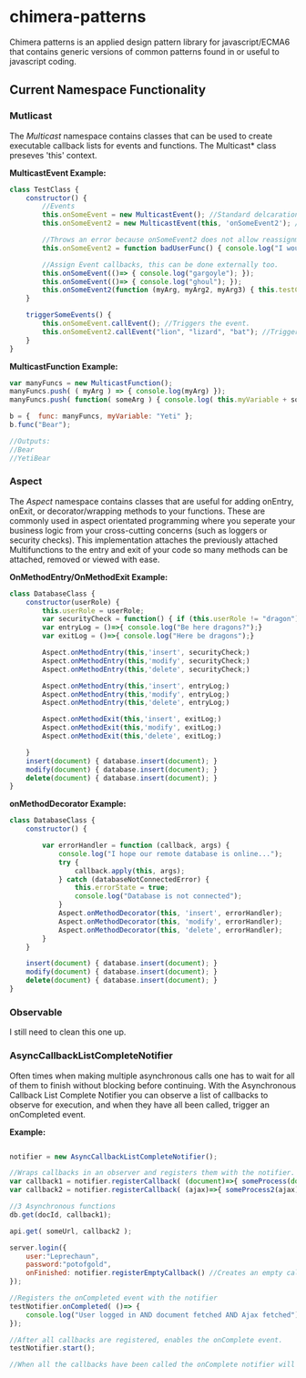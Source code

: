 # chimera-patterns

Chimera patterns is an applied design pattern library for javascript/ECMA6 that contains generic versions of common patterns found in or useful to javascript coding.

## Current Namespace Functionality

### Mutlicast 
The _Multicast_ namespace contains classes that can be used to create executable callback lists for events and functions. The Multicast* class preseves 'this' context. 

**MulticastEvent Example:**

```Javascript
class TestClass {
    constructor() {
        //Events
        this.onSomeEvent = new MulticastEvent(); //Standard delcaration
        this.onSomeEvent2 = new MulticastEvent(this, 'onSomeEvent2'); //Protected declaration, does not allow onSomeEvent2 property to be re-assigned

        //Throws an error because onSomeEvent2 does not allow reassignment
        this.onSomeEvent2 = function badUserFunc() { console.log("I would have removed important callbacks"); }

        //Assign Event callbacks, this can be done externally too.
        this.onSomeEvent(()=> { console.log("gargoyle"); });
        this.onSomeEvent(()=> { console.log("ghoul"); });
        this.onSomeEvent2(function (myArg, myArg2, myArg3) { this.testClassVariable = "Chimera:" + myArg + myArg2 + myArg3; });
    }

    triggerSomeEvents() {
        this.onSomeEvent.callEvent(); //Triggers the event.
        this.onSomeEvent2.callEvent("lion", "lizard", "bat"); //Triggers the event.
    }
}
```

**MulticastFunction Example:**

```Javascript
var manyFuncs = new MulticastFunction();
manyFuncs.push( ( myArg ) => { console.log(myArg) });
manyFuncs.push( function( someArg ) { console.log( this.myVariable + someArg) });

b = {  func: manyFuncs, myVariable: "Yeti" };
b.func("Bear");

//Outputs:
//Bear
//YetiBear
```
### Aspect
The _Aspect_ namespace contains classes that are useful for adding onEntry, onExit, or decorator/wrapping methods to your functions. These are commonly used in aspect orientated programming where you seperate your business logic from your cross-cutting concerns (such as loggers or security checks). This implementation attaches the previously attached Multifunctions to the entry and exit of your code so many methods can be attached, removed or viewed with ease.

**OnMethodEntry/OnMethodExit Example:**

```javascript
class DatabaseClass {
    constructor(userRole) {
        this.userRole = userRole;
        var securityCheck = function() { if (this.userRole != "dragon") throw new Error("Not a dragon"); }
        var entryLog = ()=>{ console.log("Be here dragons?");}
        var exitLog = ()=>{ console.log("Here be dragons");}

        Aspect.onMethodEntry(this,'insert', securityCheck;)
        Aspect.onMethodEntry(this,'modify', securityCheck;)
        Aspect.onMethodEntry(this,'delete', securityCheck;)

        Aspect.onMethodEntry(this,'insert', entryLog;)
        Aspect.onMethodEntry(this,'modify', entryLog;)
        Aspect.onMethodEntry(this,'delete', entryLog;)

        Aspect.onMethodExit(this,'insert', exitLog;)
        Aspect.onMethodExit(this,'modify', exitLog;)
        Aspect.onMethodExit(this,'delete', exitLog;)

    }
    insert(document) { database.insert(document); }
    modify(document) { database.insert(document); }
    delete(document) { database.insert(document); }
}
```

**onMethodDecorator Example:**

```javascript
class DatabaseClass {
    constructor() {

        var errorHandler = function (callback, args) {
            console.log("I hope our remote database is online...");
            try {
                callback.apply(this, args);
            } catch (databaseNotConnectedError) {
                this.errorState = true;
                console.log("Database is not connected");
            }
            Aspect.onMethodDecorator(this, 'insert', errorHandler);
            Aspect.onMethodDecorator(this, 'modify', errorHandler);
            Aspect.onMethodDecorator(this, 'delete', errorHandler);
        }
    }

    insert(document) { database.insert(document); }
    modify(document) { database.insert(document); }
    delete(document) { database.insert(document); }
}
```

### Observable
I still need to clean this one up.


### AsyncCallbackListCompleteNotifier
Often times when making multiple asynchronous calls one has to wait for all of them to finish without blocking before continuing. With the Asynchronous Callback List Complete Notifier you can observe a list of callbacks to observe for execution, and when they have all been called, trigger an onCompleted event.

**Example:**

```Javascript

notifier = new AsyncCallbackListCompleteNotifier();

//Wraps callbacks in an observer and registers them with the notifier.
var callback1 = notifier.registerCallback( (document)=>{ someProcess(document) });
var callback2 = notifier.registerCallback( (ajax)=>{ someProcess2(ajax) } );

//3 Asynchronous functions
db.get(docId, callback1);

api.get( someUrl, callback2 );

server.login({
    user:"Leprechaun",
    password:"potofgold", 
    onFinished: notifier.registerEmptyCallback() //Creates an empty callback.
});

//Registers the onCompleted event with the notifier
testNotifier.onCompleted( ()=> {
    console.log("User logged in AND document fetched AND Ajax fetched")
});

//After all callbacks are registered, enables the onComplete event.
testNotifier.start();

//When all the callbacks have been called the onComplete notifier will be run.







